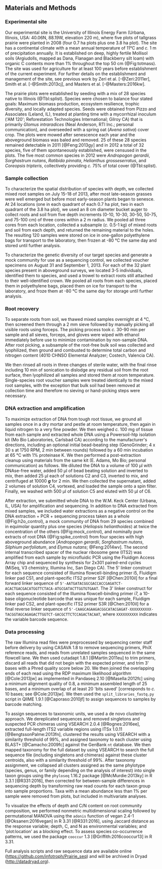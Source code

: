 
## Materials and Methods

### Experimental site

Our experimental site is the University of Illinois Energy Farm (Urbana, Illinois, USA: 40.06N, 88.19W, elevation 220 m), where five plots of tallgrass prairie were planted in 2008 (four 0.7 ha plots plus one 3.8 ha plot). The site has a continental climate with a mean annual temperature of 11°C and *c.* 1 m of precipitation annually. It is established on deep, highly fertile Mollisol soils (Argiudolls, mapped as Dana, Flanagan and Blackberry silt loam) with organic C contents more than 1% throughout the top 50 cm (@Fig:totmass). The site was used for agriculture for at least 100 years before establishment of the current experiment. For further details on the establishment and management of the site, see previous work by Zeri et al. [-@Zeri:2011er], Smith et al. [-@Smith:2013cj], and Masters et al. [-@Masters:2016kw].

The prairie plots were established by seeding with a mix of 28 species native to Illinois (@Tbl:splist). Species were chosen to balance four stated goals: Maximum biomass production, ecosystem resilience, trophic diversity, and locally adapted species. Seeds were obtained from Pizzo and Associates (Leland, IL), treated at planting time with a mycorrhizal inoculum ('AM 120'; Reforestation Technologies International; Gilroy CA) that is primarily *Glomus intraradices* (Neal Anderson, RTI Inc.; personal communication), and overseeded with a spring oat (*Avena sativa*) cover crop. The plots were mowed after senescence each year and the aboveground biomass was baled and removed. 25 of these 28 species remained detectable in 2011 [@Feng:2013gy] and in 2012 a total of 32 species, five of them spontaneously established, were censused in the plots. The five most common species in 2012 were *Andropogon gerardii*, *Sorghastrum nutans*, *Ratibida pinnata*, *Helianthus grosseserratus*, and *Coreopsis tripteris*, collectively providing *c.* 75% of total cover (@Tbl:splist).


### Sample collection

To characterize the spatial distribution of species with depth, we collected mixed root samples on July 15-18 of 2013, after most late-season grasses were well emerged but before most early-season plants began to senesce. At 24 locations (one in each quadrant of each 0.7 ha plot, two in each quadrant of the 3.8 ha plot), we used an 8 cm diameter bucket auger to collect roots and soil from five depth increments (0-10, 10-30, 30-50, 50-75, and 75-100 cm) of three cores within a 2 m radius. We pooled all three cores from each location, collected a subsample (*c.* 0.5-1 kg) of mixed roots and soil from each depth, and returned the remaining material to the holes. The resulting 120 samples were stored on ice in one-gallon polyethylene bags for transport to the laboratory, then frozen at -80 °C the same day and stored until further analysis.

To characterize the genetic diversity of our target species and generate a mock community for use as a sequencing control, we collected voucher specimens on August 31 and September 1, 2013. For each of the 32 plant species present in aboveground surveys, we located 3-5 individuals, identified them to species, and used a trowel to extract roots still attached to their well-identified crown. We pooled all roots from each species, placed them in polyethylene bags, placed them on ice for transport to the laboratory, and froze them at -80 °C the same day for storage until further analysis.


### Root recovery

To separate roots from soil, we thawed mixed samples overnight at 4 °C, then screened them through a 2 mm sieve followed by manually picking all visible roots using forceps. The picking process took *c.* 30-90 min per sample and all sieves, forceps, and gloves were wiped with ethanol immediately before use to minimize contamination by non-sample DNA. After root picking, a subsample of the root-free bulk soil was collected and lyophilized, then ground and combusted to determine total carbon and nitrogen content (4010 CHNSO Elemental Analyzer; Costech, Valencia CA).

We then rinsed all roots in three changes of sterile water, with the final rinse including 10 min of sonication to dislodge any residual soil from the root surface, then lyophilized all samples and stored them at room temperature. Single-species root voucher samples were treated identically to the mixed root samples, with the exception that bulk soil had been removed at collection time and therefore no sieving or hand-picking steps were necessary.


### DNA extraction and amplification

To maximize extraction of DNA from tough root tissue, we ground all samples once in a dry mortar and pestle at room temperature, then again in liquid nitrogen to a very fine powder. We then weighed *c.* 100 mg of tissue from each sample and extracted whole DNA using a Powersoil-htp isolation kit (Mo Bio Laboratories, Carlsbad CA) according to the manufacturer's directions, including an optional initial bead-beating step (GenoGrinder; 4 x 30 s at 1750 RPM, 2 min between rounds) followed by a 60 min incubation at 65 °C with 1% proteinase K. We then performed a post-extraction cleanup using materials from the same kit (E. Adams, Mo Bio; personal communication) as follows. We diluted the DNA to  a volume of 100 µl with DNAse-free water, added 50 µl of bead beating solution and inverted to mix, then added 25 µl each of solutions C2 and C3, inverted to mix, and centrifuged at 10000 _**g**_ for 2 min. We then collected the supernatant, added 2 volumes of solution C4, vortexed, and loaded the sample onto a spin filter. Finally, we washed with 500 µl of solution C5 and eluted with 50 µl of C6.

After extraction, we submitted whole DNA to the W.M. Keck Center (Urbana, IL, USA) for amplification and sequencing. In addition to DNA extracted from mixed samples, we included water extractions as a negative control on the DNA extraction + PCR + sequencing process taken as a whole (@Fig:h2o_control), a mock community of DNA from 29 species combined in equimolar quantity plus one species (*Heliopsis helianthoides*) at twice the concentration of the others (@Fig:mock_control), and nominally pure extracts of root DNA (@Fig:spike_control) from four species with high aboveground abundance [*Andropogon gerardii*, *Sorghastrum nutans*, *Silphium perfoliatum*, and *Elymus nutans*; @Feng:2014wv]. The second internal transcribed spacer of the nuclear ribosome gene (ITS2) was amplified from each sample by microfluidic PCR using the Fluidigm Access Array chip and sequenced by synthesis for 2x301 paired-end cycles (MiSeq, V3 chemistry, Illumina Inc, San Diego CA). The 5' linker construct for each sequence consisted of Illumina flowcell-binding primer i5, Fluidigm linker pad CS1, and plant-specific ITS2 primer S2F [@Chen:2010il] for a final forward linker sequence of `5'-AATGATACGGCGACCACCGAGATCT-ACACTGACGACATGGTTCTACA-ATGCGATACTTGGTGTGAAT`. The 3' linker construct for each sequence consisted of the Illumina flowcell-binding primer i7, a 10-base oligonucleotide barcode that was unique for each sample, Fluidigm linker pad CS2, and plant-specific ITS2 primer S3R [@Chen:2010il] for a final reverse linker sequence of `5'-CAAGCAGAAGACGGCATACGAGAT-XXXXXXXXXX-TACGGTAGCAGAGACTTGGTCT-GACGCTTCTCCAGACTACAAT`, where `XXXXXXXXXX` indicates the variable barcode sequence.


### Data processing

The raw Illumina read files were preprocessed by sequencing center staff before delivery by using CASAVA 1.8 to remove sequencing primers, PhiX reference reads, and reads from unrelated samples sequenced in the same flowcell lane. We then used cutadapt 1.8.1 [@Martin:2011eu] to trim primers, discard all reads that did not begin with the expected primer, and trim 3' bases with a Phred quality score below 20. We then joined the overlapping ends of each read using the RDP maximum likelihood algorithm [@Cole:2013jw] as implemented in Pandaseq 2.10 [@Masella:2012fc] using a minimum alignment quality of 0.8, a minimum assembled length of 25 bases, and a minimum overlap of at least 20 'bits saved' [corresponds to *c.* 10 bases; see @Cole:2013jw]. We then used the `split_libraries_fastq.py` script in QIIME 1.9.1 [@Caporaso:2010jf] to assign sequences to samples by barcode matching.

To assign sequences to taxonomic units, we used a de novo clustering approach. We dereplicated sequences and removed singletons and suspected PCR chimeras using VSEARCH 2.0.4 [@Rognes:2016ee], extracted full-length ITS2 variable regions using ITSx 1.0.11 [@BengtssonPalme:2013fn], clustered the results using VSEARCH with a similarity threshold of 99%, and assigned taxonomy to each cluster using BLAST+ [@Camacho:2009fc] against the GenBank `nt` database. We then mapped taxonomy for the full dataset by using VSEARCH to search the full sequence file (including singletons and chimeras) against these cluster centroids, also with a similarity threshold of 99%. After taxonomy assignment, we collapsed all clusters assigned as the same phylotype (species, genus, or family depending on the analysis of interest) into single taxon groups using the `phyloseq` 1.16.2 package [@McMurdie:2013ky] in R 3.3.1 [@R331:2016], then corrected for between-sample differences in sequencing depth by transforming raw read counts for each taxon group into sample proportions. Taxa with a mean abundance less than 1% per sample were removed from plots, but included in multivariate analyses.

To visualize the effects of depth and C/N content on root community composition, we performed nonmetric multidimensional scaling followed by permutational MANOVA using the `adonis` function of vegan 2.4-1  [@Oksanen:2016vegan] in R 3.31 [@R331:2016], using Jaccard distance as the response variable; depth, C, and N as environmental variables; and 'plot:location' as a blocking effect. To assess species co-occurrence patterns, we used the package `cooccur` 1.3 [@Griffith:2016cooccur13] in R 3.31.

Full analysis scripts and raw sequence data are available online (https://github.com/infotroph/Prairie_seq) and will be archived in Dryad (http://datadryad.org).
